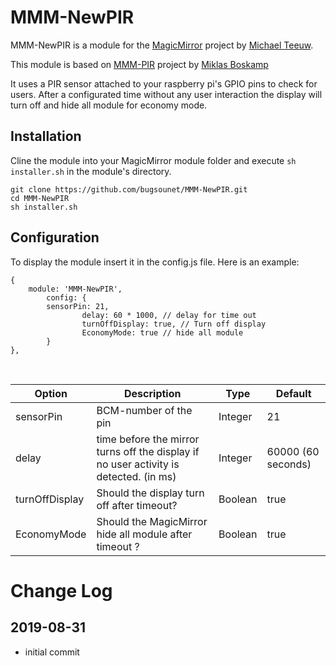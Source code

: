 # MMM-NewPIR
MMM-NewPIR is a module for the [MagicMirror](https://github.com/MichMich/MagicMirror) project by [Michael Teeuw](https://github.com/MichMich).

This module is based on [MMM-PIR](https://github.com/mboskamp/MMM-PIR) project by [Miklas Boskamp](https://github.com/mboskamp)

It uses a PIR sensor attached to your raspberry pi's GPIO pins to check for users. After a configurated time without any user interaction the display will turn off and hide all module for economy mode.

## Installation
Cline the module into your MagicMirror module folder and execute `sh installer.sh` in the module's directory.
```
git clone https://github.com/bugsounet/MMM-NewPIR.git
cd MMM-NewPIR
sh installer.sh
```

## Configuration
To display the module insert it in the config.js file. Here is an example:
```
{
	module: 'MMM-NewPIR',
        config: {
		sensorPin: 21,
                delay: 60 * 1000, // delay for time out
                turnOffDisplay: true, // Turn off display
                EconomyMode: true // hide all module
        }
},
```

<br>

| Option  | Description | Type | Default |
| ------- | --- | --- | --- |
| sensorPin | BCM-number of the pin | Integer | 21 |
| delay | time before the mirror turns off the display if no user activity is detected. (in ms) | Integer | 60000 (60 seconds) |
| turnOffDisplay | Should the display turn off after timeout? | Boolean | true |
| EconomyMode | Should the MagicMirror hide all module after timeout ? | Boolean | true |

# Change Log
## 2019-08-31
- initial commit
